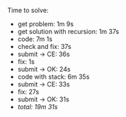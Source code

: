 Time to solve:

- get problem: 1m 9s
- get solution with recursion: 1m 37s
- code: 7m 1s
- check and fix: 37s
- submit → CE: 36s
- fix: 1s
- submit → OK: 24s
- code with stack: 6m 35s
- submit → CE: 33s
- fix: 27s
- submit → OK: 31s
- _total: 19m 31s_
